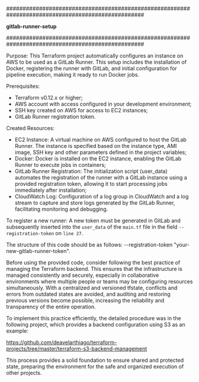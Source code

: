 ##################################################################################################

**gitlab-runner-setup**

##################################################################################################


Purpose:
This Terraform project automatically configures an instance on AWS to be used as a GitLab Runner. This setup includes the installation of Docker, registering the runner with GitLab, and initial configuration for pipeline execution, making it ready to run Docker jobs.

Prerequisites:
- Terraform v0.12.x or higher;
- AWS account with access configured in your development environment;
- SSH key created on AWS for access to EC2 instances;
- GitLab Runner registration token.

Created Resources:
- EC2 Instance: A virtual machine on AWS configured to host the GitLab Runner. The instance is specified based on the instance type, AMI image, SSH key and other parameters defined in the project variables;
- Docker: Docker is installed on the EC2 instance, enabling the GitLab Runner to execute jobs in containers;
- GitLab Runner Registration: The initialization script (user_data) automates the registration of the runner with a GitLab instance using a provided registration token, allowing it to start processing jobs immediately after installation;
- CloudWatch Log: Configuration of a log group in CloudWatch and a log stream to capture and store logs generated by the GitLab Runner, facilitating monitoring and debugging.

To register a new runner:
A new token must be generated in GitLab and subsequently inserted into the `user_data` of the `main.tf` file in the field `--registration-token` on `line 27`.

The structure of this code should be as follows:
--registration-token "your-new-gitlab-runner-token".

Before using the provided code, consider following the best practice of managing the Terraform backend. This ensures that the infrastructure is managed consistently and securely, especially in collaborative environments where multiple people or teams may be configuring resources simultaneously. With a centralized and versioned tfstate, conflicts and errors from outdated states are avoided, and auditing and restoring previous versions become possible, increasing the reliability and transparency of the entire operation.

To implement this practice efficiently, the detailed procedure was in the following project, which provides a backend configuration using S3 as an example:

https://github.com/deavelarthiago/terraform-projects/tree/master/terraform-s3-backend-management

This process provides a solid foundation to ensure shared and protected state, preparing the environment for the safe and organized execution of other projects.